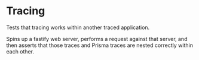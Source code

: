 # Tracing

Tests that tracing works within another traced application.

Spins up a fastify web server, performs a request against that server, and then asserts that those traces and Prisma traces are nested correctly within each other.

